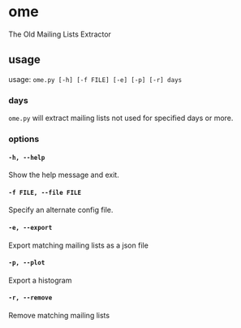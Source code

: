 # ome

The Old Mailing Lists Extractor

## usage

usage: `ome.py [-h] [-f FILE] [-e] [-p] [-r] days`

### days

`ome.py` will extract mailing lists not used for specified days or more.

### options

#### `-h, --help`

Show the help message and exit.

#### `-f FILE, --file FILE`

Specify an alternate config file.

#### `-e, --export`

Export matching mailing lists as a json file

#### `-p, --plot`

Export a histogram

#### `-r, --remove`

Remove matching mailing lists
